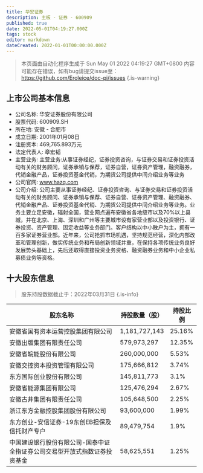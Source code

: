 ```yaml
---
title: 华安证券
description: 主板 - 证券 - 600909
published: true
date: 2022-05-01T04:19:27.000Z
tags: stock
editor: markdown
dateCreated: 2022-01-01T00:00:00.000Z
---
```


> 本页面由自动化程序生成于 Sun May 01 2022 04:19:27 GMT+0800
> 内容可能存在错误，如有bug请提交issue至：https://github.com/Eroleice/doc-pi/issues
{.is-warning}

## 上市公司基本信息
- 公司名称: 华安证券股份有限公司
- 股票代码: 600909.SH
- 所在地: 安徽 - 合肥市
- 成立日期: 2001年01月08日
- 注册资本: 469,765.893万元
- 法定代表人: 章宏韬
- 主营业务: 主营业务:从事证券经纪，证券投资咨询，与证券交易和证券投资活动有关的财务顾问，证券承销与保荐，证券自营，证券资产管理，融资融券，代销金融产品，证券投资基金代销，为期货公司提供中间介绍业务等业务
- 公司官网: www.hazq.com
- 公司介绍: 公司主要从事证券经纪、证券投资咨询、与证券交易和证券投资活动有关的财务顾问、证券承销与保荐、证券自营、证券资产管理、融资融券、代销金融产品、证券投资基金代销、为期货公司提供中间介绍业务等业务。业务主要立足安徽，辐射全国，营业网点遍布安徽省各地级市以及70%以上县城，并在北京、上海、深圳和广州等主要城市设有家营业部以及投资银行、证券投资、资产管理、固定收益等业务部门。客户结构以中小散户为主，拥有一百多家证券营业部。近年来，公司抢抓市场机遇，坚持规范经营，深化内部改革和管理创新，做实传统业务和布局创新领域并重，在保持各项传统业务良好发展势头基础上，先后还取得直接投资业务资格、融资融券业务和中小企业私募债业务等资格。


## 十大股东信息
> 股东持股数据截止于：2022年03月31日
{.is-info}

| 股东名称 | 持股数量（股） | 持股比例 |
| --- | --- | --- |
| 安徽省国有资本运营控股集团有限公司 | 1,181,727,143 | 25.16% |
| 安徽出版集团有限责任公司 | 579,973,297 | 12.35% |
| 安徽省皖能股份有限公司 | 260,000,000 | 5.53% |
| 安徽交控资本投资管理有限公司 | 175,666,812 | 3.74% |
| 东方国际创业股份有限公司 | 145,811,773 | 3.1% |
| 安徽省能源集团有限公司 | 125,476,294 | 2.67% |
| 安徽古井集团有限责任公司 | 105,648,500 | 2.25% |
| 浙江东方金融控股集团股份有限公司 | 93,600,000 | 1.99% |
| 东方创业-安信证券-19东创EB担保及信托财产专户 | 89,479,754 | 1.9% |
| 中国建设银行股份有限公司-国泰中证全指证券公司交易型开放式指数证券投资基金 | 58,625,551 | 1.25% |




